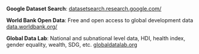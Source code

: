 **Google Dataset Search**: [datasetsearch.research.google.com/](https://datasetsearch.research.google.com/)

**World Bank Open Data**: Free and open access to global development data [data.worldbank.org/](https://data.worldbank.org/) 

 **Global Data Lab**: National and subnational level data, HDI, health index, gender equality, wealth, SDG, etc.  [globaldatalab.org](globaldatalab.org)

